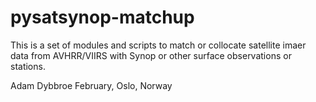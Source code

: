 pysatsynop-matchup
==================

This is a set of modules and scripts to match or collocate satellite imaer data
from AVHRR/VIIRS with Synop or other surface observations or stations.

Adam Dybbroe
February, Oslo, Norway


